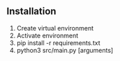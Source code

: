 ## Installation

1. Create virtual environment
2. Activate environment
3. pip install -r requirements.txt
4. python3 src/main.py [arguments]